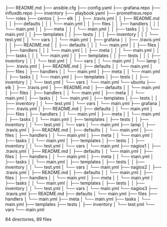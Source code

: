 ├── README.md ├── ansible.cfg ├── config.yaml ├── grafana.repo ├── influxdb.repo ├── inventory ├── playbook.yaml ├── prometheus.repo └── roles ├── centos │   ├── elk │   │   ├── .travis.yml │   │   ├── README.md │   │   ├── defaults │   │   │   └── main.yml │   │   ├── files │   │   ├── handlers │   │   │   └── main.yml │   │   ├── meta │   │   │   └── main.yml │   │   ├── tasks │   │   │   └── main.yml │   │   ├── templates │   │   ├── tests │   │   │   ├── inventory │   │   │   └── test.yml │   │   └── vars │   │   └── main.yml │   ├── grafana │   │   ├── .travis.yml │   │   ├── README.md │   │   ├── defaults │   │   │   └── main.yml │   │   ├── files │   │   ├── handlers │   │   │   └── main.yml │   │   ├── meta │   │   │   └── main.yml │   │   ├── tasks │   │   │   └── main.yml │   │   ├── templates │   │   ├── tests │   │   │   ├── inventory │   │   │   └── test.yml │   │   └── vars │   │   └── main.yml │   └── lamp │   ├── .travis.yml │   ├── README.md │   ├── defaults │   │   └── main.yml │   ├── files │   ├── handlers │   │   └── main.yml │   ├── meta │   │   └── main.yml │   ├── tasks │   │   └── main.yml │   ├── templates │   ├── tests │   │   ├── inventory │   │   └── test.yml │   └── vars │   └── main.yml └── ubuntu ├── elk │   ├── .travis.yml │   ├── README.md │   ├── defaults │   │   └── main.yml │   ├── files │   ├── handlers │   │   └── main.yml │   ├── meta │   │   └── main.yml │   ├── tasks │   │   └── main.yml │   ├── templates │   ├── tests │   │   ├── inventory │   │   └── test.yml │   └── vars │   └── main.yml ├── grafana │   ├── .travis.yml │   ├── README.md │   ├── defaults │   │   └── main.yml │   ├── files │   ├── handlers │   │   └── main.yml │   ├── meta │   │   └── main.yml │   ├── tasks │   │   └── main.yml │   ├── templates │   ├── tests │   │   ├── inventory │   │   └── test.yml │   └── vars │   └── main.yml ├── lamp │   ├── .travis.yml │   ├── README.md │   ├── defaults │   │   └── main.yml │   ├── files │   ├── handlers │   │   └── main.yml │   ├── meta │   │   └── main.yml │   ├── tasks │   │   └── main.yml │   ├── templates │   ├── tests │   │   ├── inventory │   │   └── test.yml │   └── vars │   └── main.yml ├── nagios1 │   ├── .travis.yml │   ├── README.md │   ├── defaults │   │   └── main.yml │   ├── files │   ├── handlers │   │   └── main.yml │   ├── meta │   │   └── main.yml │   ├── tasks │   │   └── main.yml │   ├── templates │   ├── tests │   │   ├── inventory │   │   └── test.yml │   └── vars │   └── main.yml ├── nagios2 │   ├── .travis.yml │   ├── README.md │   ├── defaults │   │   └── main.yml │   ├── files │   ├── handlers │   │   └── main.yml │   ├── meta │   │   └── main.yml │   ├── tasks │   │   └── main.yml │   ├── templates │   ├── tests │   │   ├── inventory │   │   └── test.yml │   └── vars │   └── main.yml └── nagios3 ├── .travis.yml ├── README.md ├── defaults │   └── main.yml ├── files ├── handlers │   └── main.yml ├── meta │   └── main.yml ├── tasks │   └── main.yml ├── templates ├── tests │   ├── inventory │   └── test.yml └── vars └── main.yml

84 directories, 89 files

